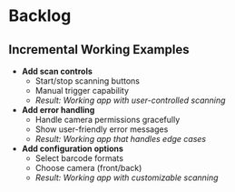 # Backlog

## Incremental Working Examples

- **Add scan controls**
  - Start/stop scanning buttons
  - Manual trigger capability
  - *Result: Working app with user-controlled scanning*
- **Add error handling**
  - Handle camera permissions gracefully
  - Show user-friendly error messages
  - *Result: Working app that handles edge cases*
- **Add configuration options**
  - Select barcode formats
  - Choose camera (front/back)
  - *Result: Working app with customizable scanning*
